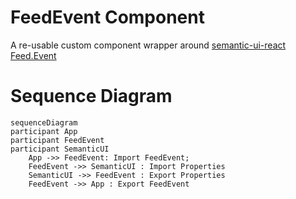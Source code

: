 # FeedEvent Component

A re-usable custom component wrapper around [semantic-ui-react Feed.Event](https://react.semantic-ui.com/views/feed)

# Sequence Diagram

```mermaid
sequenceDiagram
participant App
participant FeedEvent
participant SemanticUI
    App ->> FeedEvent: Import FeedEvent;
    FeedEvent ->> SemanticUI : Import Properties
    SemanticUI ->> FeedEvent : Export Properties
    FeedEvent ->> App : Export FeedEvent
```
